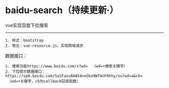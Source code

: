 # baidu-search（持续更新·）
vue实现百度下拉搜索
***
```
1. 样式：bootstrap
2. 常见：vue-resource.js，实现跨域请求
```
数据接口：
```
1. 搜索功能https://www.baidu.com/s?wd=  （wd=+搜索关键字）
2. 下拉提示数据接口：https://sp0.baidu.com/5a1Fazu8AA54nxGko9WTAnF6hhy/su?wd=a&cb=    （wd=+关键字，cb为callback回调函数）
```
